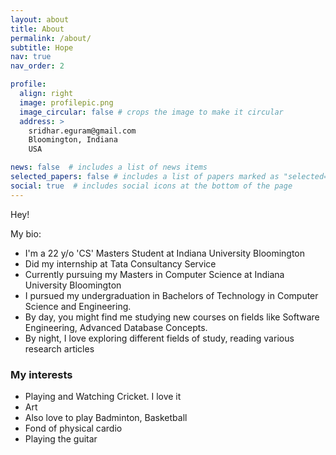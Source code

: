 ```yaml
---
layout: about
title: About
permalink: /about/
subtitle: Hope
nav: true 
nav_order: 2

profile:
  align: right
  image: profilepic.png
  image_circular: false # crops the image to make it circular
  address: >
    sridhar.eguram@gmail.com
    Bloomington, Indiana
    USA

news: false  # includes a list of news items
selected_papers: false # includes a list of papers marked as "selected={true}"
social: true  # includes social icons at the bottom of the page
---
```


Hey!

My bio:

- I'm a 22 y/o 'CS' Masters Student at Indiana University Bloomington
- Did my internship at Tata Consultancy Service
- Currently pursuing my Masters in Computer Science at Indiana University Bloomington
- I pursued my undergraduation in Bachelors of Technology in Computer Science and Engineering.
- By day, you might find me studying new courses on fields like Software Engineering, Advanced Database Concepts.
- By night, I love exploring different fields of study, reading various research articles

### My interests

- Playing and Watching Cricket. I love it
- Art
- Also love to play Badminton, Basketball
- Fond of physical cardio
- Playing the guitar
